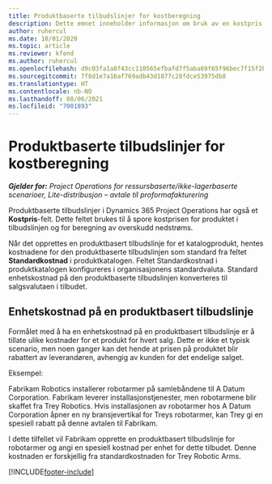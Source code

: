 ```yaml
---
title: Produktbaserte tilbudslinjer for kostberegning
description: Dette emnet inneholder informasjon om bruk av en kostpris på en produktbasert tilbudslinje.
author: ruhercul
ms.date: 10/01/2020
ms.topic: article
ms.reviewer: kfend
ms.author: ruhercul
ms.openlocfilehash: d9c03fa1a8f43cc110565efbafd7f5aba69f65f96bec7f15f2bd492123f639c7
ms.sourcegitcommit: 7f8d1e7a16af769adb43d1877c28fdce53975db8
ms.translationtype: HT
ms.contentlocale: nb-NO
ms.lasthandoff: 08/06/2021
ms.locfileid: "7001893"
---
```

# <a name="costing-product-based-quote-lines"></a>Produktbaserte tilbudslinjer for kostberegning

_**Gjelder for:** Project Operations for ressursbaserte/ikke-lagerbaserte scenarioer, Lite-distribusjon – avtale til proformafakturering_


Produktbaserte tilbudslinjer i Dynamics 365 Project Operations har også et **Kostpris**-felt. Dette feltet brukes til å spore kostprisen for produktet i tilbudslinjen og for beregning av overskudd nedstrøms.

Når det opprettes en produktbasert tilbudslinje for et katalogprodukt, hentes kostnadene for den produktbaserte tilbudslinjen som standard fra feltet **Standardkostnad** i produktkatalogen. Feltet Standardkostnad i produktkatalogen konfigureres i organisasjonens standardvaluta. Standard enhetskostnad på den produktbaserte tilbudslinjen konverteres til salgsvalutaen i tilbudet.

## <a name="unit-cost-on-a-product-based-quote-line"></a>Enhetskostnad på en produktbasert tilbudslinje

Formålet med å ha en enhetskostnad på en produktbasert tilbudslinje er å tillate ulike kostnader for et produkt for hvert salg. Dette er ikke et typisk scenario, men noen ganger kan det hende at prisen på produktet blir rabattert av leverandøren, avhengig av kunden for det endelige salget.

Eksempel:

Fabrikam Robotics installerer robotarmer på samlebåndene til A Datum Corporation. Fabrikam leverer installasjonstjenester, men robotarmene blir skaffet fra Trey Robotics. Hvis installasjonen av robotarmer hos A Datum Corporation åpner en ny bransjevertikal for Treys robotarmer, kan Trey gi en spesiell rabatt på denne avtalen til Fabrikam.

I dette tilfellet vil Fabrikam opprette en produktbasert tilbudslinje for robotarmer og angi en spesiell kostnad per enhet for dette tilbudet. Denne kostnaden er forskjellig fra standardkostnaden for Trey Robotic Arms.


[!INCLUDE[footer-include](../../includes/footer-banner.md)]
